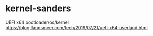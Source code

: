 # kernel-sanders
UEFI x64 bootloader/os/kernel
https://blog.llandsmeer.com/tech/2019/07/21/uefi-x64-userland.html
